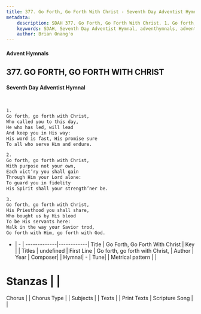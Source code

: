 ```yaml
---
title: 377. Go Forth, Go Forth With Christ - Seventh Day Adventist Hymnal
metadata:
    description: SDAH 377. Go Forth, Go Forth With Christ. 1. Go forth, go forth with Christ, Who called you to this day, He who has led, will lead And keep you in His way: His word is fast, His promise sure To all who serve Him and endure.
    keywords: SDAH, Seventh Day Adventist Hymnal, adventhymnals, advent hymnals, Go Forth, Go Forth With Christ, Go forth, go forth with Christ, 
    author: Brian Onang'o
---
```


#### Advent Hymnals
## 377. GO FORTH, GO FORTH WITH CHRIST
#### Seventh Day Adventist Hymnal

```txt


1.
Go forth, go forth with Christ,
Who called you to this day,
He who has led, will lead
And keep you in His way:
His word is fast, His promise sure
To all who serve Him and endure.

2.
Go forth, go forth with Christ,
With purpose not your own,
Each vict’ry you shall gain
Through Him your Lord alone:
To guard you in fidelity
His Spirit shall your strength’ner be.

3.
Go forth, go forth with Christ,
His Priesthood you shall share,
Who bought us by His blood
To be His servants here:
Walk in the way your Savior trod,
Go forth with Him, go forth with God.


```

- |   -  |
-------------|------------|
Title | Go Forth, Go Forth With Christ |
Key |  |
Titles | undefined |
First Line | Go forth, go forth with Christ, |
Author | 
Year | 
Composer|  |
Hymnal|  - |
Tune|  |
Metrical pattern | |
# Stanzas |  |
Chorus |  |
Chorus Type |  |
Subjects |  |
Texts |  |
Print Texts | 
Scripture Song |  |
  
